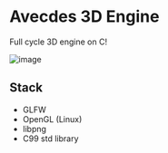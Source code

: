 # Avecdes 3D Engine
Full cycle 3D engine on C!

![image](https://github.com/user-attachments/assets/395860dd-03ea-4bcc-951b-a778fa42ebdd)

## Stack
- GLFW
- OpenGL (Linux)
- libpng
- C99 std library